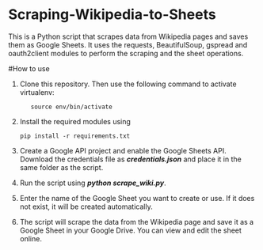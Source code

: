 # Scraping-Wikipedia-to-Sheets

This is a Python script that scrapes data from Wikipedia pages and saves them as Google Sheets. It uses the requests, BeautifulSoup, gspread and oauth2client modules to perform the scraping and the sheet operations.

#How to use

1. Clone this repository. Then use the following command to activate virtualenv:

    ```python3 -m venv env
       source env/bin/activate 
    ```

2. Install the required modules using 
    
    ```
    pip install -r requirements.txt

    ```

3. Create a Google API project and enable the Google Sheets API. Download the credentials file as ***credentials.json*** and place it in the same folder as the script.

4. Run the script using ***python scrape_wiki.py***.

5. Enter the name of the Google Sheet you want to create or use. If it does not exist, it will be created automatically.

6. The script will scrape the data from the Wikipedia page and save it as a Google Sheet in your Google Drive. You can view and edit the sheet online.
